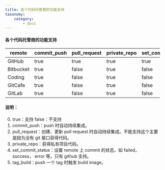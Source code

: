 ```yaml
---
title: 各个代码托管商的功能支持
taxonomy:
    category:
        - docs
---
```


<!-- 
这部分我们做了总结，和说明。你可能需要展开做更详细的解释。

注意事项：
Coding，Token会过期
GitCafe，私有项目创建后，需要等待 1 小时
Bitbucket，Fork项目，，需要等待 1 小时

-->

#### 各个代码托管商的功能支持

|remote   |commit_push|pull_request|private_repo|set_commit_status|tag_build|
|---------|-----------|------------|------------|-----------------|---------|
|GitHub   |true       | true       |true        |true             |true     |
|Bitbucket|true       | false      |true        |false            |false    |
|Coding   |true       | false      |true        |false            |true     |
|GitCafe  |true       | false      |true        |false            |true     |
|GitLab   |true       | false      |true        |false            |true     |

#### 说明：

0. true：支持 false：不支持
1. commit_push：push 时自动持续集成。
2. pull_request：创建、更新 pull request 时自动持续集成。不能支持这个主要是因为没有 git 接口获得代码。
3. private_repo：获得私有项目代码。
4. set_commit_status：设置 remote 上 commit 的状态，如 failed， success， error 等，只有 github 支持。
5. tag_build：push 一个 tag 时触发 build image。

